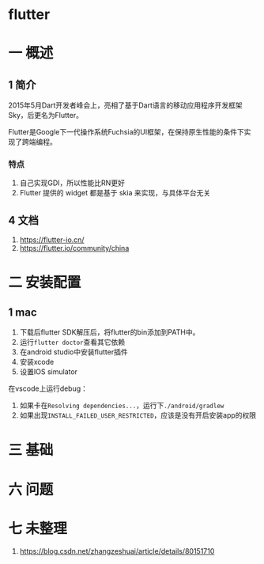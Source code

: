 # flutter

# 一 概述
## 1 简介
2015年5月Dart开发者峰会上，亮相了基于Dart语言的移动应用程序开发框架Sky，后更名为Flutter。

Flutter是Google下一代操作系统Fuchsia的UI框架，在保持原生性能的条件下实现了跨端编程。

### 特点
1. 自己实现GDI，所以性能比RN更好
2. Flutter 提供的 widget 都是基于 skia 来实现，与具体平台无关

## 4 文档
1. https://flutter-io.cn/
2. https://flutter.io/community/china

# 二 安装配置
## 1 mac
1. 下载后flutter SDK解压后，将flutter的bin添加到PATH中。
2. 运行`flutter doctor`查看其它依赖
3. 在android studio中安装flutter插件
4. 安装xcode
5. 设置IOS simulator

在vscode上运行debug：
1. 如果卡在`Resolving dependencies...`，运行下`./android/gradlew`
2. 如果出现`INSTALL_FAILED_USER_RESTRICTED`，应该是没有开启安装app的权限

# 三 基础


# 六 问题
# 七 未整理
1. https://blog.csdn.net/zhangzeshuai/article/details/80151710